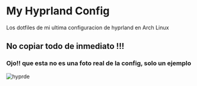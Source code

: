 # My Hyprland Config
Los dotfiles de mi ultima configuracion de hyprland en Arch Linux 
## No copiar todo de inmediato !!!

### Ojo!! que esta no es una foto real de la config, solo un ejemplo
![hyprde](https://github.com/user-attachments/assets/e521aa51-f00c-491d-a5b1-5188f5ccd12e)
